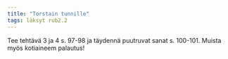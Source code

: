 ```yaml
---
title: "Torstain tunnille"
tags: läksyt rub2.2
---
```


Tee tehtävä 3 ja 4 s. 97-98 ja täydennä puutruvat sanat s. 100-101. Muista myös kotiaineem palautus!